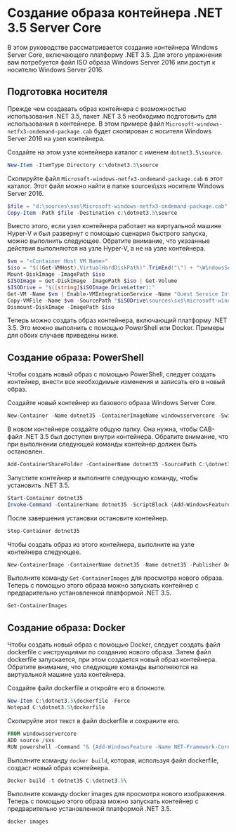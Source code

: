 # Создание образа контейнера .NET 3.5 Server Core

В этом руководстве рассматривается создание контейнера Windows Server Core, включающего платформу .NET 3.5. Для этого упражнения вам потребуется файл ISO образа Windows Server 2016 или доступ к носителю Windows Server 2016.

## Подготовка носителя

Прежде чем создавать образ контейнера с возможностью использования .NET 3.5, пакет .NET 3.5 необходимо подготовить для использования в контейнере. В этом примере файл `Microsoft-windows-netfx3-ondemand-package.cab` будет скопирован с носителя Windows Server 2016 на узел контейнера.

Создайте на этом узле контейнера каталог с именем `dotnet3.5\source`.

```powershell
New-Item -ItemType Directory c:\dotnet3.5\source
```

Скопируйте файл `Microsoft-windows-netfx3-ondemand-package.cab` в этот каталог. Этот файл можно найти в папке sources\sxs носителя Windows Server 2016.

```powershell
$file = "d:\sources\sxs\Microsoft-windows-netfx3-ondemand-package.cab"
Copy-Item -Path $file -Destination c:\dotnet3.5\source
```

Вместо этого, если узел контейнера работает на виртуальной машине Hyper-V и был развернут с помощью сценария быстрого запуска, можно выполнить следующее. Обратите внимание, что указанные действия выполняются на узле Hyper-V, а не на узле контейнера.

```powershell
$vm = "<Container Host VM Name>"
$iso = "$((Get-VMHost).VirtualHardDiskPath)".TrimEnd("\") + "\WindowsServerTP4.iso"
Mount-DiskImage -ImagePath $iso
$ISOImage = Get-DiskImage -ImagePath $iso | Get-Volume
$ISODrive = "$([string]$iSOImage.DriveLetter):"
Get-VM -Name $vm | Enable-VMIntegrationService -Name "Guest Service Interface"
Copy-VMFile -Name $vm -SourcePath "$iSODrive\sources\sxs\microsoft-windows-netfx3-ondemand-package.cab" -DestinationPath "c:\dotnet3.5\source\microsoft-windows-netfx3-ondemand-package.cab" -FileSource Host -CreateFullPath
Dismount-DiskImage -ImagePath $iso
```

Теперь можно создать образ контейнера, включающий платформу .NET 3.5. Это можно выполнить с помощью PowerShell или Docker. Примеры для обоих случаев приведены ниже.

## Создание образа: PowerShell

Чтобы создать новый образ с помощью PowerShell, следует создать контейнер, внести все необходимые изменения и записать его в новый образ.

Создайте новый контейнер из базового образа Windows Server Core.

```powershell
New-Container -Name dotnet35 -ContainerImageName windowsservercore -SwitchName “Virtual Switch”
```

В новом контейнере создайте общую папку. Она нужна, чтобы CAB-файл .NET 3.5 был доступен внутри контейнера. Обратите внимание, что при выполнении следующей команды контейнер должен быть остановлен.

```powershell
Add-ContainerShareFolder -ContainerName dotnet35 -SourcePath C:\dotnet3.5\source -DestinationPath c:\sxs
```

Запустите контейнер и выполните следующую команду, чтобы установить .NET 3.5.

```powershell
Start-Container dotnet35
Invoke-Command -ContainerName dotnet35 -ScriptBlock {Add-WindowsFeature -Name NET-Framework-Core -Source c:\sxs} -RunAsAdministrator
```

После завершения установки остановите контейнер.

```powershell
Stop-Container dotnet35
```

Чтобы создать образ из этого контейнера, выполните на узле контейнера следующее.

```powershell
New-ContainerImage -ContainerName dotnet35 -Name dotnet35 -Publisher Demo -Version 1.0
```

Выполните команду `Get-ContainerImages` для просмотра нового образа. Теперь с помощью этого образа можно запускать контейнер с предварительно установленной платформой .NET 3.5.

```powershell
Get-ContainerImages
```

## Создание образа: Docker

Чтобы создать новый образ с помощью Docker, следует создать файл dockerfile с инструкциями по созданию нового образа. Затем файл dockerfile запускается, при этом создается новый образ контейнера. Обратите внимание, что следующие команды выполняются на виртуальной машине узла контейнера.

Создайте файл dockerfile и откройте его в блокноте.

```powershell
New-Item C:\dotnet3.5\dockerfile -Force
Notepad C:\dotnet3.5\dockerfile
```

Скопируйте этот текст в файл dockerfile и сохраните его.

```powershell
FROM windowsservercore
ADD source /sxs
RUN powershell -Command "& {Add-WindowsFeature -Name NET-Framework-Core -Source c:\sxs}"
```

Выполните команду `docker build`, которая, используя файл dockerfile, создаст новый образ контейнера.

```powershell
Docker build -t dotnet35 C:\dotnet3.5\
```

Выполните команду docker images для просмотра нового изображения. Теперь с помощью этого образа можно запускать контейнер с предварительно установленной платформой .NET 3.5.

```powershell
docker images
```




